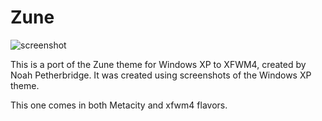 # Zune

![screenshot](https://raw.github.com/kirsle/linux-themes/master/xfwm4/Zune/screenshot.png)

This is a port of the Zune theme for Windows XP to XFWM4, created by Noah
Petherbridge. It was created using screenshots of the Windows XP theme.

This one comes in both Metacity and xfwm4 flavors.
